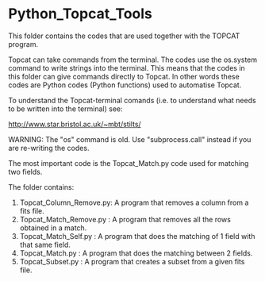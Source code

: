 # Python_Topcat_Tools

This folder contains the codes that are used together
with the TOPCAT program.

Topcat can take commands from the terminal. The codes
use the os.system command to write strings into the terminal.
This means that the codes in this folder can give commands
directly to Topcat. In other words these codes are Python codes
(Python functions) used to automatise Topcat.

To understand the Topcat-terminal comands (i.e. to understand
what needs to be written into the terminal) see:

http://www.star.bristol.ac.uk/~mbt/stilts/


WARNING: The "os" command is old. Use "subprocess.call" instead
         if you are re-writing the codes.

The most important code is the Topcat_Match.py code used for
matching two fields.  

The folder contains:
1) Topcat_Column_Remove.py: A program that removes a column
                            from a fits file.
2) Topcat_Match_Remove.py : A program that removes all the rows
                            obtained in a match.
3) Topcat_Match_Self.py   : A program that does the matching
                            of 1 field with that same field.
4) Topcat_Match.py        : A program that does the matching 
                            between 2 fields.
5) Topcat_Subset.py       : A program that creates a subset
                            from a given fits file.
